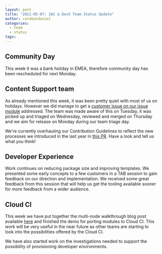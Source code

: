 ```yaml
---
layout: post
title: "2021-05-07: IAC & DevX Team Status Update"
author: carabasdaniel
categories:
  - team
  - status
tags:
---
```


## Community Day

This week it was a bank holiday in EMEA, therefore community day has been rescheduled for next Monday.

## Content Support team

As already mentioned this week, it was been pretty quiet with most of us on holidays. However we did manage to get a [customer issue on our issue module](https://github.com/puppetlabs/puppetlabs-iis/pull/321) addressed. The team was made aware of this on Tuesday, it was picked up and triaged on Wednesday, reviewed and merged on Thursday and we aim for release on Monday during our team triage day. 

We're currently overhauling our Contribution Guidelines to reflect the new processes we introduced in the last year in [this PR](https://github.com/puppetlabs/iac/pull/242).
Have a look and tell us what you think!

## Developer Experience

Work continues on reducing package size and improving templates. We presented some early concepts to a few customers in a TAB session to gain feedback on our direction and implementation. We received some great feedback from this session that will help us get the tooling available sooner for more feedback from a wider audience.

## Cloud CI

This week we have put together the multi-node walkthrough blog post available [here](https://github.com/puppetlabs/iac/pull/237/files) and finished the demo for porting modules to Cloud CI. This work will be very useful in the near future as other teams are starting to look into the possibilities offered by the Cloud CI.

We have also started work on the investigations needed to support the possibility of provisioning developer environments.


<!-- check https://tickets.puppetlabs.com/secure/RapidBoard.jspa?rapidView=1176&quickFilter=8745 for other tickets closed out this week that should be mentioned here -->

  [Adrian]:             https://github.com/adrianiurca
  [Ben]:                https://github.com/binford2k
  [Ciaran]:             https://github.com/sanfrancrisko
  [Daiana]:             https://github.com/daianamezdrea
  [Danny]:              https://github.com/carabasdaniel
  [DavidArmstrong]:     https://github.com/da-ar
  [DavidSchmitt]:       https://github.com/DavidS
  [DavidSwan]:          https://github.com/david22swan
  [Disha]:              https://github.com/Disha-maker
  [James]:              https://github.com/jpogran
  [Lore]:               https://github.com/lionce
  [Michael]:            https://github.com/michaeltlombardi
  [Paula]:              https://github.com/pmcmaw
  [Sheena]:             https://github.com/sheenaajay
  [Supported Modules]:  https://puppetlabs.github.io/iac/modules/
  [Tools]:              https://puppetlabs.github.io/iac/tools/
